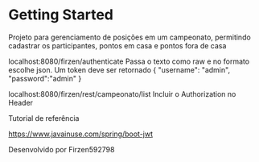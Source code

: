 # Getting Started

Projeto para gerenciamento de posições em um campeonato, permitindo cadastrar os participantes, pontos em casa e pontos fora de casa

localhost:8080/firzen/authenticate
Passa o texto como raw e no formato escolhe json. Um token deve ser retornado
{
    "username": "admin",
    "password":"admin"
}

localhost:8080/firzen/rest/campeonato/list
Incluir o Authorization no Header

Tutorial de referência

https://www.javainuse.com/spring/boot-jwt

Desenvolvido por Firzen592798

